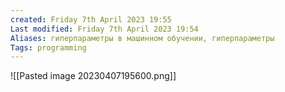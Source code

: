 ```yaml
---
created: Friday 7th April 2023 19:55
Last modified: Friday 7th April 2023 19:54
Aliases: гиперпараметры в машинном обучении, гиперпараметры
Tags: programming
---
```


![[Pasted image 20230407195600.png]]

